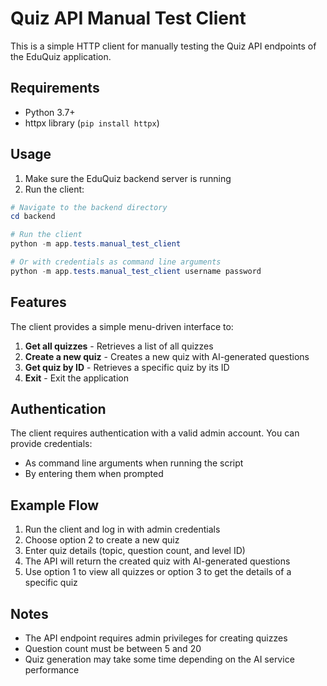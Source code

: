 # Quiz API Manual Test Client

This is a simple HTTP client for manually testing the Quiz API endpoints of the EduQuiz application.

## Requirements

- Python 3.7+
- httpx library (`pip install httpx`)

## Usage

1. Make sure the EduQuiz backend server is running
2. Run the client:

```powershell
# Navigate to the backend directory
cd backend

# Run the client
python -m app.tests.manual_test_client

# Or with credentials as command line arguments
python -m app.tests.manual_test_client username password
```

## Features

The client provides a simple menu-driven interface to:

1. **Get all quizzes** - Retrieves a list of all quizzes
2. **Create a new quiz** - Creates a new quiz with AI-generated questions
3. **Get quiz by ID** - Retrieves a specific quiz by its ID
4. **Exit** - Exit the application

## Authentication

The client requires authentication with a valid admin account. You can provide credentials:

- As command line arguments when running the script
- By entering them when prompted

## Example Flow

1. Run the client and log in with admin credentials
2. Choose option 2 to create a new quiz
3. Enter quiz details (topic, question count, and level ID)
4. The API will return the created quiz with AI-generated questions
5. Use option 1 to view all quizzes or option 3 to get the details of a specific quiz

## Notes

- The API endpoint requires admin privileges for creating quizzes
- Question count must be between 5 and 20
- Quiz generation may take some time depending on the AI service performance 